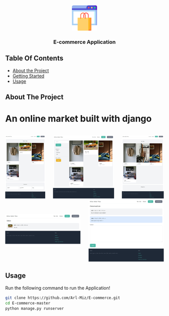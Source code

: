 <br/>
<p align="center">
    <img src="media/item_images/online-shopping.png" alt="Logo" width="80" height="80">

  <h3 align="center">E-commerce Application</h3>
</p>


## Table Of Contents

* [About the Project](#about-the-project)
* [Getting Started](#getting-started)
* [Usage](#usage)

## About The Project

# An online market built with django
<br>
<div style="display:flex;gap:5%;  justify-content: center; align-items: center; ">
    <div>
        <img src="images/sc1.png" alt="Logo">
    </div>
    <div>
        <img src="images/sc5.png" alt="Logo">
    </div>
    <div>
        <img src="images/sc2.png" alt="Logo">
    </div>
</div>
<div style="display:flex;gap:5%;  justify-content: center; align-items: center; ">
    <div >
        <img src="images/sc4.png" alt="Logo">
 </div>
    <div>
        <img src="images/sc3.png" alt="Logo">
    </div>
</div>


## Usage

Run the following command to run the Application!

```sh
git clone https://github.com/Arl-Miz/E-commerce.git
cd E-commerce-master
python manage.py runserver
```

